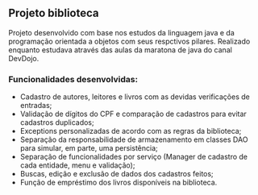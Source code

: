 ## Projeto biblioteca
Projeto desenvolvido com base nos estudos da linguagem java e da programação orientada a objetos com seus respctivos pilares. Realizado enquanto estudava através das aulas da maratona de java do canal DevDojo.
### Funcionalidades desenvolvidas:
- Cadastro de autores, leitores e livros com as devidas verificações de entradas;
- Validação de dígitos do CPF e comparação de cadastros para evitar cadastros duplicados;
- Exceptions personalizadas de acordo com as regras da biblioteca;
- Separação da responsabilidade de armazenamento em classes DAO para simular, em parte, uma persistência;
- Separação de funcionalidades por serviço (Manager de cadastro de cada entidade, menu e validação);
- Buscas, edição e exclusão de dados dos cadastros feitos;
- Função de empréstimo dos livros disponíveis na biblioteca.